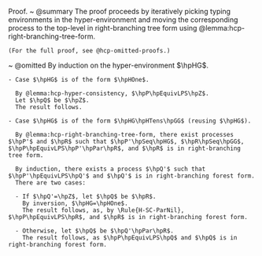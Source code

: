 Proof.
  ~ @summary
    The proof proceeds by iteratively picking typing environments in the hyper-environment and moving the corresponding process to the top-level in right-branching tree form using @lemma:hcp-right-branching-tree-form.

    (For the full proof, see @hcp-omitted-proofs.)
  ~ @omitted
    By induction on the hyper-environment $\hpHG$.

    - Case $\hpHG$ is of the form $\hpHOne$.

      By @lemma:hcp-hyper-consistency, $\hpP\hpEquivLPS\hpZ$.
      Let $\hpQ$ be $\hpZ$.
      The result follows.

    - Case $\hpHG$ is of the form $\hpHG\hpHTens\hpGG$ (reusing $\hpHG$).

      By @lemma:hcp-right-branching-tree-form, there exist processes $\hpP'$ and $\hpR$ such that $\hpP'\hpSeq\hpHG$, $\hpR\hpSeq\hpGG$, $\hpP\hpEquivLPS\hpP'\hpPar\hpR$, and $\hpR$ is in right-branching tree form.

      By induction, there exists a process $\hpQ'$ such that $\hpP'\hpEquivLPS\hpQ'$ and $\hpQ'$ is in right-branching forest form.
      There are two cases:

      - If $\hpQ'=\hpZ$, let $\hpQ$ be $\hpR$.
        By inversion, $\hpHG=\hpHOne$.
        The result follows, as, by \Rule{H-SC-ParNil}, $\hpP\hpEquivLPS\hpR$, and $\hpR$ is in right-branching forest form.

      - Otherwise, let $\hpQ$ be $\hpQ'\hpPar\hpR$.
        The result follows, as $\hpP\hpEquivLPS\hpQ$ and $\hpQ$ is in right-branching forest form.
